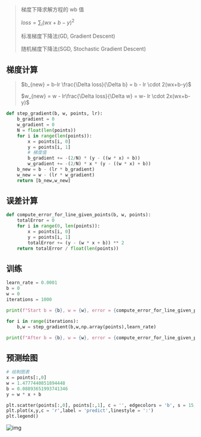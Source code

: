 <!--
title: 05-梯度下降
sort:
-->

> 梯度下降求解方程的 wb 值
>
> $loss = \sum_{i}(wx + b - y)^2$
>
> 标准梯度下降法(GD, Gradient Descent)
>
> 随机梯度下降法(SGD, Stochastic Gradient Descent)

## 梯度计算

> $b_{new} = b-lr \frac{\Delta loss}{\Delta b} = b - lr \cdot 2(wx+b-y)$
>
> $w_{new} = w - lr\frac{\Delta loss}{\Delta w} = w- lr \cdot 2x(wx+b-y)$

```python
def step_gradient(b, w, points, lr):
    b_gradient = 0
    w_gradient = 0
    N = float(len(points))
    for i in range(len(points)):
        x = points[i, 0]
        y = points[i, 1]
        # 梯度值
        b_gradient += -(2/N) * (y - ((w * x) + b))
        w_gradient += -(2/N) * x * (y - ((w * x) + b))
    b_new = b - (lr * b_gradient)
    w_new = w - (lr * w_gradient)
    return [b_new,w_new]
```

## 误差计算

```python
def compute_error_for_line_given_points(b, w, points):
    totalError = 0
    for i in range(0, len(points)):
        x = points[i, 0]
        y = points[i, 1]
        totalError += (y - (w * x + b)) ** 2
    return totalError / float(len(points))
```

## 训练

```python
learn_rate = 0.0001
b = 0
w = 0
iterations = 1000

print(f"Start b = {b}, w = {w}, error = {compute_error_for_line_given_points(b,w,points)}")

for i in range(iterations):
    b,w = step_gradient(b,w,np.array(points),learn_rate)

print(f"After b = {b}, w = {w}, error = {compute_error_for_line_given_points(b,w,points)}")
```

## 预测绘图

```python
# 绘制图表
x = points[:,0]
w = 1.4777440851894448
b = 0.08893651993741346
y = w * x + b

plt.scatter(points[:,0], points[:,1], c = '', edgecolors = 'b', s = 15, label = 'orginal')
plt.plot(x,y,c = 'r',label = 'predict',linestyle = ':')
plt.legend()
```

![img](https://img-1257284600.cos.ap-beijing.myqcloud.com/2021/download.png)
